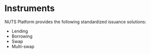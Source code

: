 # Instruments

NUTS Platform provides the following standardized issuance solutions:

* Lending
* Borrowing
* Swap
* Multi-swap

